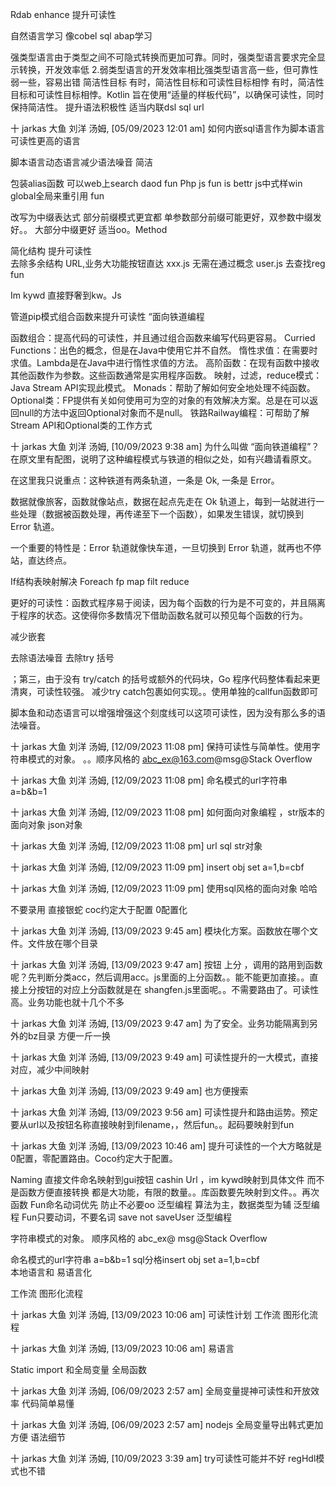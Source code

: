 Rdab enhance 提升可读性


自然语言学习
像cobel sql abap学习

强类型语言由于类型之间不可隐式转换而更加可靠。同时，强类型语言要求完全显示转换，开发效率低 2.弱类型语言的开发效率相比强类型语言高一些，但可靠性弱一些，容易出错
简洁性目标 有时，简洁性目标和可读性目标相悖
有时，简洁性目标和可读性目标相悖。Kotlin 旨在使用“适量的样板代码”，以确保可读性，同时保持简洁性。
提升语法积极性
适当内联dsl  sql url

十 jarkas 大鱼 刘洋 汤姆, [05/09/2023 12:01 am]
如何内嵌sql语言作为脚本语言可读性更高的语言


脚本语言动态语言减少语法噪音 简洁

包装alias函数  可以web上search daod fun
Php js fun is bettr
js中式样win  global全局来重引用 fun

改写为中缀表达式
部分前缀模式更宜都
单参数部分前缀可能更好，双参数中缀发好。。
大部分中缀更好 适当oo。Method

简化结构 提升可读性  
去除多余结构 URL,业务大功能按钮直达 xxx.js
无需在通过概念  user.js 去查找reg fun

Im kywd 直接野奢到kw。Js

管道pip模式组合函数来提升可读性 “面向铁道编程

函数组合：提高代码的可读性，并且通过组合函数来编写代码更容易。
Curried Functions：出色的概念，但是在Java中使用它并不自然。
惰性求值：在需要时求值。Lambda是在Java中进行惰性求值的方法。
高阶函数：在现有函数中接收其他函数作为参数。这些函数通常是实用程序函数。
映射，过滤，reduce模式：Java Stream API实现此模式。
Monads：帮助了解如何安全地处理不纯函数。
Optional类：FP提供有关如何使用可为空的对象的有效解决方案。总是在可以返回null的方法中返回Optional对象而不是null。
铁路Railway编程：可帮助了解Stream API和Optional类的工作方式

十 jarkas 大鱼 刘洋 汤姆, [10/09/2023 9:38 am]
为什么叫做 “面向铁道编程”？
在原文里有配图，说明了这种编程模式与铁道的相似之处，如有兴趣请看原文。

在这里我只说重点：这种铁道有两条轨道，一条是 Ok, 一条是 Error。

数据就像旅客，函数就像站点，数据在起点先走在 Ok 轨道上，每到一站就进行一些处理（数据被函数处理，再传递至下一个函数），如果发生错误，就切换到 Error 轨道。

一个重要的特性是：Error 轨道就像快车道，一旦切换到 Error 轨道，就再也不停站，直达终点。

If结构表映射解决
Foreach fp  map filt reduce

更好的可读性：函数式程序易于阅读，因为每个函数的行为是不可变的，并且隔离于程序的状态。这使得你多数情况下借助函数名就可以预见每个函数的行为。


减少嵌套

去除语法噪音 去除try  括号

；第三，由于没有 try/catch 的括号或额外的代码块，Go 程序代码整体看起来更清爽，可读性较强。  减少try catch包裹如何实现。。使用单独的callfun函数即可


脚本鱼和动态语言可以增强增强这个刻度线可以这项可读性，因为没有那么多的语法噪音。



十 jarkas 大鱼 刘洋 汤姆, [12/09/2023 11:08 pm]
保持可读性与简单性。使用字符串模式的对象。
。。顺序风格的  abc_ex@163.com@msg@Stack Overflow

十 jarkas 大鱼 刘洋 汤姆, [12/09/2023 11:08 pm]
命名模式的url字符串  a=b&b=1

十 jarkas 大鱼 刘洋 汤姆, [12/09/2023 11:08 pm]
如何面向对象编程  ，str版本的面向对象 json对象

十 jarkas 大鱼 刘洋 汤姆, [12/09/2023 11:08 pm]
url  sql str对象

十 jarkas 大鱼 刘洋 汤姆, [12/09/2023 11:09 pm]
insert obj  set a=1,b=cbf

十 jarkas 大鱼 刘洋 汤姆, [12/09/2023 11:09 pm]
使用sql风格的面向对象 哈哈

不要录用 直接银蛇 coc约定大于配置   0配置化

十 jarkas 大鱼 刘洋 汤姆, [13/09/2023 9:45 am]
模块化方案。函数放在哪个文件。文件放在哪个目录

十 jarkas 大鱼 刘洋 汤姆, [13/09/2023 9:47 am]
按钮 上分 ，调用的路用到函数呢？先判断分类acc，然后调用acc。js里面的上分函数。。能不能更加直接。。直接上分按钮的对应上分函数就是在  shangfen.js里面呢。。不需要路由了。可读性高。业务功能也就十几个不多

十 jarkas 大鱼 刘洋 汤姆, [13/09/2023 9:47 am]
为了安全。业务功能隔离到另外的bz目录 方便一斤一换

十 jarkas 大鱼 刘洋 汤姆, [13/09/2023 9:49 am]
可读性提升的一大模式，直接对应，减少中间映射

十 jarkas 大鱼 刘洋 汤姆, [13/09/2023 9:49 am]
也方便搜索

十 jarkas 大鱼 刘洋 汤姆, [13/09/2023 9:56 am]
可读性提升和路由运势。预定要从url以及按钮名称直接映射到filename，，然后fun。。起码要映射到fun

十 jarkas 大鱼 刘洋 汤姆, [13/09/2023 10:46 am]
提升可读性的一个大方略就是0配置，零配置路由。Coco约定大于配置。

Naming
直接文件命名映射到gui按钮 cashin
Url  ，im kywd映射到具体文件  而不是函数方便直接转换
都是大功能，有限的数量。。库函数要先映射到文件。。再次函数
Fun命名动词优先 防止不必要oo 泛型编程
算法为主，数据类型为辅 泛型编程
Fun只要动词，不要名词 save  not saveUser 泛型编程


字符串模式的对象。
顺序风格的  abc_ex@ msg@Stack Overflow

命名模式的url字符串  a=b&b=1
sql分格insert obj  set a=1,b=cbf  
本地语言和 易语言化

工作流 图形化流程

十 jarkas 大鱼 刘洋 汤姆, [13/09/2023 10:06 am]
可读性计划 工作流 图形化流程

十 jarkas 大鱼 刘洋 汤姆, [13/09/2023 10:06 am]
易语言


Static import 和全局变量 全局函数


十 jarkas 大鱼 刘洋 汤姆, [06/09/2023 2:57 am]
全局变量提神可读性和开放效率 代码简单易懂

十 jarkas 大鱼 刘洋 汤姆, [06/09/2023 2:57 am]
nodejs 全局变量导出韩式更加方便
语法细节

十 jarkas 大鱼 刘洋 汤姆, [10/09/2023 3:39 am]
try可读性可能并不好  regHdl模式也不错






